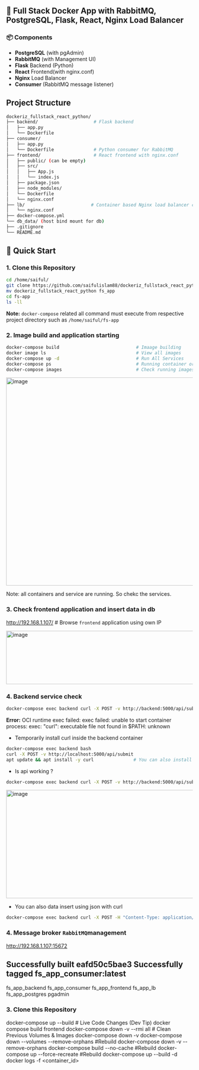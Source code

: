 ## 🐳 Full Stack Docker App with RabbitMQ, PostgreSQL, Flask, React, Nginx Load Balancer

### 📦 Components
- **PostgreSQL** (with pgAdmin)
- **RabbitMQ** (with Management UI)
- **Flask** Backend (Python)
- **React** Frontend(with nginx.conf)
- **Nginx** Load Balancer
- **Consumer** (RabbitMQ message listener)

## Project Structure

```bash
dockeriz_fullstack_react_python/
├── backend/                     # Flask backend
│   ├── app.py
│   └── Dockerfile
├── consumer/
│   ├── app.py
│   └── Dockerfile               # Python consumer for RabbitMQ
├── frontend/                    # React frontend with nginx.conf
│   ├── public/ (can be empty)
│   ├── src/
│   │   ├── App.js
│   │   └── index.js
│   ├── package.json
│   ├── node_modules/
│   └── Dockerfile
│   └── nginx.conf
├── lb/                         # Container based Nginx load balancer config
│   └── nginx.conf
├── docker-compose.yml
└── db_data/ (host bind mount for db)
├── .gitignore
└── README.md
```



## 🚀 Quick Start

### 1. Clone this Repository

```bash
cd /home/saiful/
git clone https://github.com/saifulislam88/dockeriz_fullstack_react_python.git
mv dockeriz_fullstack_react_python fs_app
cd fs-app
ls -ll
```

**Note:** `docker-compose` related all command must execute from respective project directory such as `/home/saiful/fs-app`

### 2. Image build and application starting

```bash
docker-compose build                             # Imaage building
docker image ls                                  # View all images
docker-compose up -d                             # Run All Services
docker-compose ps                                # Running container or apps
docker-compose images                            # Check running images
```
<img width="2267" height="561" alt="image" src="https://github.com/user-attachments/assets/3dedaa90-ea17-4801-9717-01595a62628b" />

Note: all containers and service are running. So chekc the services.

### 3. Check frontend application and insert data in db

http://192.168.1.107/             # Browse `frontend` application using own IP

<img width="858" height="144" alt="image" src="https://github.com/user-attachments/assets/eb58086c-1130-4ead-be8b-06dd400ec175" />

### 4. Backend service check

```bash 
docker-compose exec backend curl -X POST -v http://backend:5000/api/submit
```
**Error:** OCI runtime exec failed: exec failed: unable to start container process: exec: "curl": executable file not found in $PATH: unknown

- Temporarily install curl inside the backend container
```bash
docker-compose exec backend bash
curl -X POST -v http://localhost:5000/api/submit
apt update && apt install -y curl               # You can also install curl package permanently from backend Dockerfile
```

- Is api working ?
```bash
docker-compose exec backend curl -X POST -v http://backend:5000/api/submit
```
<img width="1641" height="292" alt="image" src="https://github.com/user-attachments/assets/46f54d2b-de33-42a9-a745-72045d29b13a" />

- You can also data insert using json with curl
```bash
docker-compose exec backend curl -X POST -H "Content-Type: application/json" -d '{"name": "saiful", "email": "saiful@example.com", "batch": "n5"}' http://backend:5000/api/submit
```

### 4. Message broker `RabbitMQ`management

http://192.168.1.107:15672

Successfully built eafd50c5bae3
Successfully tagged fs_app_consumer:latest
-
fs_app_backend
fs_app_consumer
fs_app_frontend
fs_app_lb
fs_app_postgres
pgadmin






### 3. Clone this Repository




docker-compose up --build                        # Live Code Changes (Dev Tip)
docker compose build frontend
docker-compose down -v --rmi all                 # Clean Previous Volumes & Images
docker-compose down -v
docker-compose down --volumes --remove-orphans   #Rebuild
docker-compose down -v --remove-orphans
docker-compose build --no-cache                  #Rebuild
docker-compose up --force-recreate               #Rebuild
docker-compose up --build -d
docker logs -f <container_id>

```




